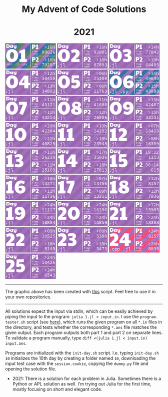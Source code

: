 <h1 align="center">
  My Advent of Code Solutions
</h1>

<!-- REPLACE FROM -->
<h1 align="center">
  2021
</h1>
<a href="2021/01/1.apl">
  <img src="Media/2021/01.png" width="162px">
</a>
<a href="2021/02/2.jl">
  <img src="Media/2021/02.png" width="162px">
</a>
<a href="2021/03/3.jl">
  <img src="Media/2021/03.png" width="162px">
</a>
<a href="2021/04/4.jl">
  <img src="Media/2021/04.png" width="162px">
</a>
<a href="2021/05/5.jl">
  <img src="Media/2021/05.png" width="162px">
</a>
<a href="2021/06/6.jl">
  <img src="Media/2021/06.png" width="162px">
</a>
<a href="2021/07/7.jl">
  <img src="Media/2021/07.png" width="162px">
</a>
<a href="2021/08/8.jl">
  <img src="Media/2021/08.png" width="162px">
</a>
<a href="2021/09/9.jl">
  <img src="Media/2021/09.png" width="162px">
</a>
<a href="2021/10/10.jl">
  <img src="Media/2021/10.png" width="162px">
</a>
<a href="2021/11/11.jl">
  <img src="Media/2021/11.png" width="162px">
</a>
<a href="2021/12/12.jl">
  <img src="Media/2021/12.png" width="162px">
</a>
<a href="2021/13/13.jl">
  <img src="Media/2021/13.png" width="162px">
</a>
<a href="2021/14/14.jl">
  <img src="Media/2021/14.png" width="162px">
</a>
<a href="2021/15/15.jl">
  <img src="Media/2021/15.png" width="162px">
</a>
<a href="2021/16/16.jl">
  <img src="Media/2021/16.png" width="162px">
</a>
<a href="2021/17/17.jl">
  <img src="Media/2021/17.png" width="162px">
</a>
<a href="2021/18/18.jl">
  <img src="Media/2021/18.png" width="162px">
</a>
<a href="2021/19/19.jl">
  <img src="Media/2021/19.png" width="162px">
</a>
<a href="2021/20/20.jl">
  <img src="Media/2021/20.png" width="162px">
</a>
<a href="2021/21/21.jl">
  <img src="Media/2021/21.png" width="162px">
</a>
<a href="2021/22/22.jl">
  <img src="Media/2021/22.png" width="162px">
</a>
<a href="2021/23/23.jl">
  <img src="Media/2021/23.png" width="162px">
</a>
<a href="2021/24/24.cpp">
  <img src="Media/2021/24.png" width="162px">
</a>
<a href="2021/25/25.jl">
  <img src="Media/2021/25.png" width="162px">
</a>
<!-- REPLACE UNTIL -->


---

The graphic above has been created with [this](create_aoc_tiles.py) script. Feel free to use it in your own repositories.

---


All solutions expect the input via stdin, which can be easily achieved by piping the input to the program: `julia 1.jl < input.in`. I use the `program-tester.sh` script (see [here](https://github.com/LiquidFun/misc-scripts)), which runs the given program on all `*.in` files in the directory, and tests whether the corresponding `*.ans` file matches the given output. Each program outputs both part 1 and part 2 on separate lines. To validate a program manually, type `diff <(julia 1.jl < input.in) input.ans`.

Programs are initialized with the `init-day.sh` script. I.e. typing `init-day.sh 10` initializes the 10th day by creating a folder named `10`, downloading the input test case with the `session.cookie`, copying the `dummy.py` file and opening the solution file.

* 2021: There is a solution for each problem in Julia. Sometimes there is a Python or APL solution as well. I'm trying out Julia for the first time, mostly focusing on short and elegant code. 

